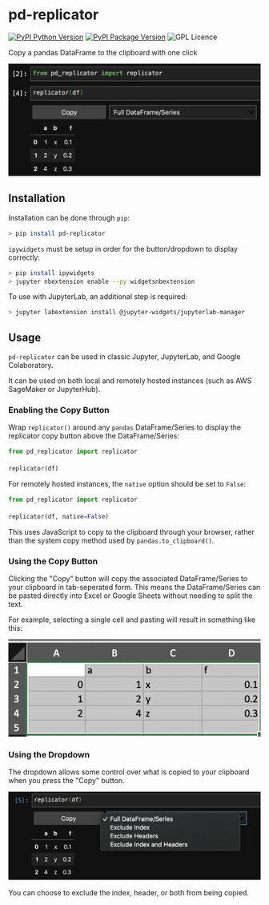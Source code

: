 # pd-replicator
[![PyPI Python Version](https://img.shields.io/pypi/pyversions/pd-replicator)](https://pypi.org/project/pd-replicator/)
[![PyPI Package Version](https://img.shields.io/pypi/v/pd-replicator?color=green)](https://pypi.org/project/pd-replicator/) ![GPL Licence](https://img.shields.io/github/license/scwilkinson/pd-replicator)

Copy a pandas DataFrame to the clipboard with one click

![Jupyter Demo](images/jupyter-demo.png)

## Installation

Installation can be done through `pip`:

```sh
> pip install pd-replicator
```

`ipywidgets` must be setup in order for the button/dropdown to display correctly:

```sh
> pip install ipywidgets 
> jupyter nbextension enable --py widgetsnbextension
```

To use with JupyterLab, an additional step is required:

```sh
> jupyter labextension install @jupyter-widgets/jupyterlab-manager
```

## Usage

`pd-replicator` can be used in classic Jupyter, JupyterLab, and Google Colaboratory. 

It can be used on both local and remotely hosted instances (such as AWS SageMaker or JupyterHub).

### Enabling the Copy Button

Wrap `replicator()` around any `pandas` DataFrame/Series to display the replicator copy button above the DataFrame/Series:

```python
from pd_replicator import replicator

replicator(df)
```

For remotely hosted instances, the `native` option should be set to `False`:

```python
from pd_replicator import replicator

replicator(df, native=False)
```

This uses JavaScript to copy to the clipboard through your browser, rather than the system copy method used by `pandas.to_clipboard()`.

### Using the Copy Button

Clicking the "Copy" button will copy the associated DataFrame/Series to your clipboard in tab-seperated form. This means the DataFrame/Series can be pasted directly into Excel or Google Sheets without needing to split the text.

For example, selecting a single cell and pasting will result in something like this:

![Excel Paste Demo](images/excel-paste-demo.png)

### Using the Dropdown

The dropdown allows some control over what is copied to your clipboard when you press the "Copy" button.

![Dropdown Demo](images/dropdown-demo.png)

You can choose to exclude the index, header, or both from being copied.
